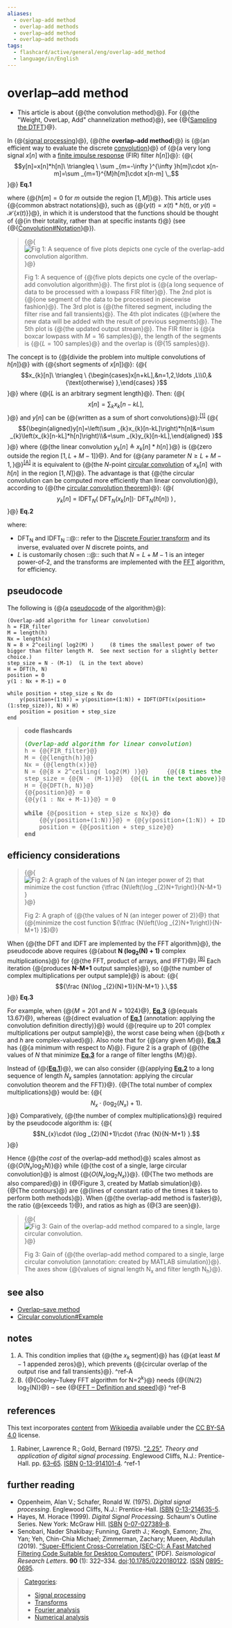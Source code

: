 ```yaml
---
aliases:
  - overlap-add method
  - overlap-add methods
  - overlap–add method
  - overlap–add methods
tags:
  - flashcard/active/general/eng/overlap-add_method
  - language/in/English
---
```


# overlap–add method

- This article is about {@{the convolution method}@}. For {@{the "Weight, OverLap, Add" channelization method}@}, see {@{[Sampling the DTFT](discrete-time%20Fourier%20transform.md#sampling%20the%20DTFT)}@}.

In {@{[signal processing](signal%20processing.md)}@}, {@{the __overlap–add method__}@} is {@{an efficient way to evaluate the discrete [convolution](convolution.md)}@} of {@{a very long signal $x[n]$ with a [finite impulse response](finite%20impulse%20response.md) \(FIR\) filter $h[n]$}@}: {@{$$y[n]=x[n]*h[n]\ \triangleq \ \sum _{m=-\infty }^{\infty }h[m]\cdot x[n-m]=\sum _{m=1}^{M}h[m]\cdot x[n-m] \,,$$}@} __<a id="math Eq.1">Eq.1</a>__ <p> where {@{$h[m]=0$ for $m$ outside the region $[1,M]$}@}.  This article uses {@{common abstract notations}@}, such as {@{$y(t)=x(t)*h(t)$, or $y(t)={\mathcal {H} }\{x(t)\}$}@}, in which it is understood that the functions should be thought of {@{in their totality, rather than at specific instants $t$}@} \(see {@{[Convolution\#Notation](convolution.md#notation)}@}\).

> {@{![Fig 1: A sequence of five plots depicts one cycle of the overlap-add convolution algorithm.](../../archives/Wikimedia%20Commons/Overlap-add%20algorithm.svg)}@}
>
> Fig 1: A sequence of {@{five plots depicts one cycle of the overlap-add convolution algorithm}@}. The first plot is {@{a long sequence of data to be processed with a lowpass FIR filter}@}. The 2nd plot is {@{one segment of the data to be processed in piecewise fashion}@}. The 3rd plot is {@{the filtered segment, including the filter rise and fall transients}@}. The 4th plot indicates {@{where the new data will be added with the result of previous segments}@}. The 5th plot is {@{the updated output stream}@}. The FIR filter is {@{a boxcar lowpass with $M=16$ samples}@}, the length of the segments is {@{$L=100$ samples}@} and the overlap is {@{15 samples}@}.

The concept is to {@{divide the problem into multiple convolutions of $h[n]$}@} with {@{short segments of $x[n]$}@}: {@{$$x_{k}[n]\ \triangleq \ {\begin{cases}x[n+kL],&n=1,2,\ldots ,L\\0,&{\text{otherwise} },\end{cases} }$$}@} where {@{$L$ is an arbitrary segment length}@}. Then: {@{$$x[n]=\sum _{k}x_{k}[n-kL],\,$$}@} and $y[n]$ can be {@{written as a sum of short convolutions}@}:<sup>[\[1\]](#^ref-1)</sup> {@{$${\begin{aligned}y[n]=\left(\sum _{k}x_{k}[n-kL]\right)*h[n]&=\sum _{k}\left(x_{k}[n-kL]*h[n]\right)\\&=\sum _{k}y_{k}[n-kL],\end{aligned} }$$}@} where {@{the linear convolution $y_{k}[n]\ \triangleq \ x_{k}[n]*h[n]\,$}@} is {@{zero outside the region $[1,L+M-1]$}@}. And for {@{any parameter $N\geq L+M-1,\,$}@}<sup>[\[A\]](#^ref-A)</sup> it is equivalent to {@{the $N$-point [circular convolution](circular%20convolution.md) of $x_{k}[n]\,$ with $h[n]\,$ in the region $[1,N]$}@}.  The advantage is that {@{the circular convolution can be computed more efficiently than linear convolution}@}, according to {@{the [circular convolution theorem](discrete%20Fourier%20transform.md#circular%20convolution%20theorem%20and%20cross-correlation%20theorem)}@}: {@{$$y_{k}[n]\ =\ \scriptstyle {\text{IDFT} }_{N}\displaystyle (\ \scriptstyle {\text{DFT} }_{N}\displaystyle (x_{k}[n])\cdot \ \scriptstyle {\text{DFT} }_{N}\displaystyle (h[n])\ ) \,,$$}@} __<a id="math Eq.2">Eq.2</a>__ <p> where:

- DFT<sub>N</sub> and IDFT<sub>N</sub> ::@:: refer to the [Discrete Fourier transform](discrete%20Fourier%20transform.md) and its inverse, evaluated over $N$ discrete points, and
- $L$ is customarily chosen ::@:: such that $N=L+M-1$ is an integer power-of-2, and the transforms are implemented with the [FFT](fast%20Fourier%20transform.md) algorithm, for efficiency.

## pseudocode

The following is {@{a [pseudocode](pseudocode.md) of the algorithm}@}:

```pseudocode
(Overlap-add algorithm for linear convolution)
h = FIR_filter
M = length(h)
Nx = length(x)
N = 8 × 2^ceiling( log2(M) )     (8 times the smallest power of two bigger than filter length M.  See next section for a slightly better choice.)
step_size = N - (M-1)  (L in the text above)
H = DFT(h, N)
position = 0
y(1 : Nx + M-1) = 0

while position + step_size ≤ Nx do
    y(position+(1:N)) = y(position+(1:N)) + IDFT(DFT(x(position+(1:step_size)), N) × H)
    position = position + step_size
end
```

> __code flashcards__
>
> <pre>
> <span style="color:green;">(<i>Overlap-add algorithm for linear convolution</i>)</span>
> h = {@{FIR_filter}@}
> M = {@{length(h)}@}
> Nx = {@{length(x)}@}
> N = {@{8 × 2^ceiling( log2(M) )}@}     {@{<span style="color:green;">(8 times the smallest power of two bigger than filter length M.  See next section for a slightly better choice.)</span>}@}
> step_size = {@{N - (M-1)}@}  {@{<span style="color:green;">(L in the text above)</span>}@}
> H = {@{DFT(h, N)}@}
> {@{position}@} = 0
> {@{y(1&nbsp;: Nx + M-1)}@} = 0
>
> <b>while</b> {@{position + step_size ≤ Nx}@} <b>do</b>
>     {@{y(position+(1:N))}@} = {@{y(position+(1:N)) + IDFT(DFT(x(position+(1:step_size)), N) × H)}@}
>     position = {@{position + step_size}@}
> <b>end</b>
> </pre>

## efficiency considerations

> {@{![Fig 2: A graph of the values of N \(an integer power of 2\) that minimize the cost function ${\tfrac {N\left(\log _{2}N+1\right)}{N-M+1} }$](../../archives/Wikimedia%20Commons/FFT%20size%20vs%20filter%20length%20for%20Overlap-add%20convolution.svg)}@}
>
> Fig 2: A graph of {@{the values of N \(an integer power of 2\)}@} that {@{minimize the cost function ${\tfrac {N\left(\log _{2}N+1\right)}{N-M+1} }$}@}

When {@{the DFT and IDFT are implemented by the FFT algorithm}@}, the pseudocode above requires {@{about __N \(log<sub>2</sub>\(N\) + 1\)__ complex multiplications}@} for {@{the FFT, product of arrays, and IFFT}@}.<sup>[\[B\]](#^ref-B)</sup> Each iteration {@{produces __N-M+1__ output samples}@}, so {@{the number of complex multiplications per output sample}@} is about: {@{$${\frac {N(\log _{2}(N)+1)}{N-M+1} }.\,$$}@} __<a id="math Eq.3">Eq.3</a>__ <p>

For example, when {@{$M=201$ and $N=1024$}@}, __[Eq.3](#math%20Eq.3)__ {@{equals $13.67$}@}, whereas {@{direct evaluation of __[Eq.1](#math%20Eq.1)__ \(annotation: applying the convolution definition directly\)}@} would {@{require up to $201$ complex multiplications per output sample}@}, the worst case being when {@{both $x$ and $h$ are complex-valued}@}. Also note that for {@{any given $M$}@}, __[Eq.3](#math%20Eq.3)__ has {@{a minimum with respect to $N$}@}. Figure 2 is a graph of {@{the values of $N$ that minimize __[Eq.3](#math%20Eq.3)__ for a range of filter lengths \($M$\)}@}.

Instead of {@{__[Eq.1](#math%20Eq.1)__}@}, we can also consider {@{applying __[Eq.2](#math%20Eq.2)__ to a long sequence of length $N_{x}$ samples \(annotation: applying the circular convolution theorem and the FFT\)}@}. {@{The total number of complex multiplications}@} would be: {@{$$N_{x}\cdot (\log _{2}(N_{x})+1).$$}@} Comparatively, {@{the number of complex multiplications}@} required by the pseudocode algorithm is: {@{$$N_{x}\cdot (\log _{2}(N)+1)\cdot {\frac {N}{N-M+1} }.$$}@}

Hence {@{the _cost_ of the overlap–add method}@} scales almost as {@{$O\left(N_{x}\log _{2}N\right)$}@} while {@{the cost of a single, large circular convolution}@} is almost {@{$O\left(N_{x}\log _{2}N_{x}\right)$}@}. {@{The two methods are also compared}@} in {@{Figure 3, created by Matlab simulation}@}. {@{The contours}@} are {@{lines of constant ratio of the times it takes to perform both methods}@}. When {@{the overlap-add method is faster}@}, the ratio {@{exceeds 1}@}, and ratios as high as {@{3 are seen}@}.

> {@{![Fig 3: Gain of the overlap-add method compared to a single, large circular convolution.](../../archives/Wikimedia%20Commons/Gain%20oa%20method.png)}@}
>
> Fig 3: Gain of {@{the overlap-add method compared to a single, large circular convolution \(annotation: created by MATLAB simulation\)}@}. The axes show {@{values of signal length N<sub>x</sub> and filter length N<sub>h</sub>}@}.

## see also

- [Overlap–save method](overlap–save%20method.md)
- [Circular convolution\#Example](circular%20convolution.md#example)

## notes

1. A. This condition implies that {@{the $x_{k}$ segment}@} has {@{at least $M-1$ appended zeros}@}, which prevents {@{circular overlap of the output rise and fall transients}@}. <a id="^ref-A"></a>^ref-A
2. B. {@{Cooley–Tukey FFT algorithm for N=2<sup>k</sup>}@} needs {@{\(N/2\) log<sub>2</sub>\(N\)}@} – see {@{[FFT – Definition and speed](fast%20Fourier%20transform.md#definition)}@} <a id="^ref-B"></a>^ref-B

## references

This text incorporates [content](https://en.wikipedia.org/wiki/overlap–add_method) from [Wikipedia](Wikipedia.md) available under the [CC BY-SA 4.0](https://creativecommons.org/licenses/by-sa/4.0/) license.

1. <a id="CITEREFRabiner, Lawrence R.Gold, Bernard1975"></a> Rabiner, Lawrence R.; Gold, Bernard \(1975\). ["2.25"](https://archive.org/details/theoryapplicatio00rabi/page/63). _Theory and application of digital signal processing_. Englewood Cliffs, N.J.: Prentice-Hall. pp. [63–65](https://archive.org/details/theoryapplicatio00rabi/page/63). [ISBN](ISBN%20(identifier).md) [0-13-914101-4](https://en.wikipedia.org/wiki/Special:BookSources/0-13-914101-4). <a id="^ref-1"></a>^ref-1

## further reading

- <a id="CITEREFOppenheim, Alan V.Schafer, Ronald W.1975"></a> Oppenheim, Alan V.; Schafer, Ronald W. \(1975\). _Digital signal processing_. Englewood Cliffs, N.J.: Prentice-Hall. [ISBN](ISBN%20(identifier).md) [0-13-214635-5](https://en.wikipedia.org/wiki/Special:BookSources/0-13-214635-5).
- <a id="CITEREFHayes, M. Horace1999"></a> Hayes, M. Horace \(1999\). _Digital Signal Processing_. Schaum's Outline Series. New York: McGraw Hill. [ISBN](ISBN%20(identifier).md) [0-07-027389-8](https://en.wikipedia.org/wiki/Special:BookSources/0-07-027389-8).
- <a id="CITEREFSenobariFunningKeoghZhu2019"></a> Senobari, Nader Shakibay; Funning, Gareth J.; Keogh, Eamonn; Zhu, Yan; Yeh, Chin-Chia Michael; Zimmerman, Zachary; Mueen, Abdullah \(2019\). ["Super-Efficient Cross-Correlation \(SEC-C\): A Fast Matched Filtering Code Suitable for Desktop Computers"](https://www.cs.ucr.edu/~eamonn/SuperEfficientCrossCorrelation.pdf) \(PDF\). _Seismological Research Letters_. __90__ \(1\): 322–334. [doi](doi%20(identifier).md):[10.1785/0220180122](https://doi.org/10.1785%2F0220180122). [ISSN](ISSN%20(identifier).md) [0895-0695](https://search.worldcat.org/issn/0895-0695).

> [Categories](https://en.wikipedia.org/wiki/Help:Category):
>
> - [Signal processing](https://en.wikipedia.org/wiki/Category:Signal%20processing)
> - [Transforms](https://en.wikipedia.org/wiki/Category:Transforms)
> - [Fourier analysis](https://en.wikipedia.org/wiki/Category:Fourier%20analysis)
> - [Numerical analysis](https://en.wikipedia.org/wiki/Category:Numerical%20analysis)
